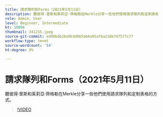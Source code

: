```yaml
---
title: 請求隊列和Forms（2021年5月11日）
description: 聽彼得·里斯和茱莉亞·齊格勒在Merkle分享一些他們使用請求隊列和定制表格的方式。
role: Admin, User
level: Beginner, Intermediate
kt: 10006
thumbnail: 341215.jpeg
source-git-commit: edd0bdb28a9b3d065a64a95af6a216b747577c77
workflow-type: tm+mt
source-wordcount: '54'
ht-degree: 0%

---
```


# 請求隊列和Forms（2021年5月11日）

聽彼得·里斯和茱莉亞·齊格勒在Merkle分享一些他們使用請求隊列和定制表格的方式。

>[!VIDEO](https://video.tv.adobe.com/v/341215/?quality=12&learn=on)
